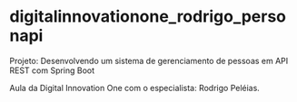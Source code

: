 # digitalinnovationone_rodrigo_personapi
Projeto: Desenvolvendo um sistema de gerenciamento de pessoas em API REST com Spring Boot

Aula da Digital Innovation One com o especialista: Rodrigo Peléias.
